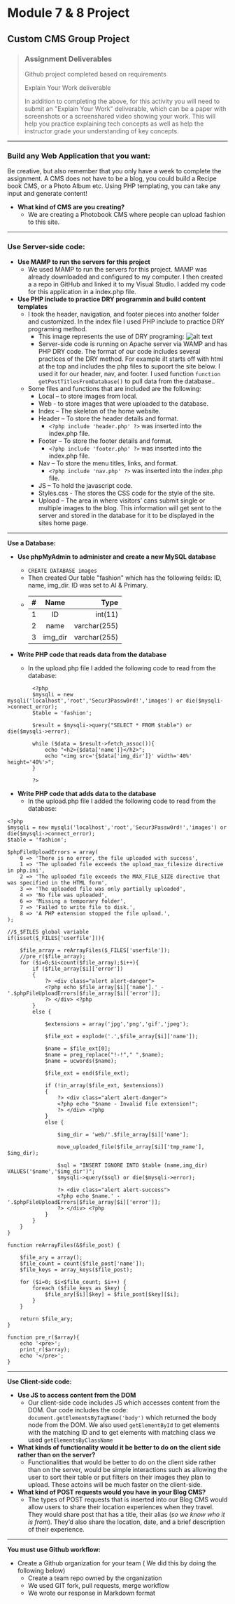 # Module 7 &amp; 8 Project
## Custom CMS Group Project

> ### **Assignment Deliverables**
> <p>Github project completed based on requirements</p>
> <p>Explain Your Work deliverable</p>
> <p>In addition to completing the above, for this activity you will need to submit an "Explain Your Work" deliverable, which can be a paper with screenshots or a screenshared video showing your work. This will help you practice explaining tech concepts as well as help the instructor grade your understanding of key concepts.</p>

---

### **Build any Web Application that you want:**

Be creative, but also remember that you only have a week to complete the assignment. A CMS does not have to be a blog, you could build a Recipe book CMS, or a Photo Album etc. Using PHP templating, you can take any input and generate content!
- **What kind of CMS are you creating?**
  - We are creating a Photobook CMS where people can upload fashion to this site.

---

### **Use Server-side code:**
- **Use MAMP to run the servers for this project**
  - We used MAMP to run the servers for this project. MAMP was already downloaded and configured to my computer. I then created a a repo in GitHub and linked it to my Visual Studio. I added my code for this application in a index.php file.
- **Use PHP include to practice DRY programmin and build content templates**
  - I took the header, navigation, and footer pieces into another folder and customized. In the index file I used PHP include to practice DRY programing method.
    - This image represents the use of DRY programing: 
    ![alt text](https://designmanagementlucerne.files.wordpress.com/2015/11/client-server-side.png?w=552&h=285 "Server-side Code vs Client-side Code")
    - Server-side code is running on Apache server via WAMP and has PHP DRY code. The format of our code includes several practices of the DRY method. For example iIt starts off with html at the top and includes the php files to supoort the site below. I used it for our header, nav, and footer.  I used function `function getPostTitlesFromDatabase()` to pull data from the database.. 
  - Some files and functions that are included are the following:
    - Local – to store images from local.
    - Web - to store images that were uploaded to the database.
    - Index – The skeleton of the home website.
    - Header – To store the header details and format.
      - `<?php include 'header.php' ?>` was inserted into the index.php file.
    - Footer – To store the footer details and format.
      - `<?php include 'footer.php' ?>` was inserted into the index.php file.
    - Nav – To store the menu titles, links, and format.
      - `<?php include 'nav.php' ?>` was inserted into the index.php file.
    - JS – To hold the javascript code.
    - Styles.css - The stores the CSS code for the style of the site.
    - Upload – The area in where visitors’ cans submit single or multiple images to the blog. This information will get sent to the server and stored in the database for it to be displayed in the sites home page.

--- 

**Use a Database:**
- **Use phpMyAdmin to administer and create a new MySQL database**
  - `CREATE DATABASE images` 
  - Then created Our table "fashion" which has the following feilds: ID, name, img_dir. ID was set to AI & Primary.
  - | # | Name         |     Type     |
    | - |:------------:| ------------:|
    | 1 | ID           |   int(11)    |
    | 2 | name         | varchar(255) |
    | 3 | img_dir      | varchar(255) | 
    
- **Write PHP code that reads data from the database**
  - In the upload.php file I added the following code to read from the database:
```  
        <?php
        $mysqli = new mysqli('localhost','root','Secur3Passw0rd!','images') or die($mysqli->connect_error);
        $table = 'fashion';
        
        $result = $mysqli->query("SELECT * FROM $table") or die($mysqli->error);
        
        while ($data = $result->fetch_assoc()){
            echo "<h2>{$data['name']}</h2>";
            echo "<img src='{$data['img_dir']}' width='40%' height='40%'>";
        }
        
        ?>
```
- **Write PHP code that adds data to the database**
  - In the upload.php file I added the following code to read from the database:
```  
<?php
$mysqli = new mysqli('localhost','root','Secur3Passw0rd!','images') or die($mysqli->connect_error);
$table = 'fashion';

$phpFileUploadErrors = array(
    0 => 'There is no error, the file uploaded with success',
    1 => 'The uploaded file exceeds the upload_max_filesize directive in php.ini',
    2 => 'The uploaded file exceeds the MAX_FILE_SIZE directive that was specified in the HTML form',
    3 => 'The uploaded file was only partially uploaded',
    4 => 'No file was uploaded',
    6 => 'Missing a temporary folder',
    7 => 'Failed to write file to disk.',
    8 => 'A PHP extension stopped the file upload.',
);

//$_$FILES global variable
if(isset($_FILES['userfile'])){
    
    $file_array = reArrayFiles($_FILES['userfile']);
    //pre_r($file_array);
    for ($i=0;$i<count($file_array);$i++){
        if ($file_array[$i]['error']) 
        {
            ?> <div class="alert alert-danger"> 
            <?php echo $file_array[$i]['name'].' - '.$phpFileUploadErrors[$file_array[$i]['error']]; 
            ?> </div> <?php
        }
        else {
            
            $extensions = array('jpg','png','gif','jpeg');
            
            $file_ext = explode('.',$file_array[$i]['name']);
            
            $name = $file_ext[0];
            $name = preg_replace("!-!"," ",$name);
            $name = ucwords($name);
            
            $file_ext = end($file_ext);
            
            if (!in_array($file_ext, $extensions)) 
            {
                ?> <div class="alert alert-danger"> 
                <?php echo "$name - Invalid file extension!"; 
                ?> </div> <?php
            }
            else {
                
                $img_dir = 'web/'.$file_array[$i]['name'];
                
                move_uploaded_file($file_array[$i]['tmp_name'], $img_dir);
                
                $sql = "INSERT IGNORE INTO $table (name,img_dir) VALUES('$name','$img_dir')";
                $mysqli->query($sql) or die($mysqli->error);
                
                ?> <div class="alert alert-success"> 
                <?php echo $name.' - '.$phpFileUploadErrors[$file_array[$i]['error']]; 
                ?> </div> <?php
            }
        }
    }
}

function reArrayFiles(&$file_post) {

    $file_ary = array();
    $file_count = count($file_post['name']);
    $file_keys = array_keys($file_post);

    for ($i=0; $i<$file_count; $i++) {
        foreach ($file_keys as $key) {
            $file_ary[$i][$key] = $file_post[$key][$i];
        }
    }

    return $file_ary;
}

function pre_r($array){
    echo '<pre>';
    print_r($array);
    echo '</pre>';
}
```

---
**Use Client-side code:**
- **Use JS to access content from the DOM**
  - Our client-side code includes JS which accesses content from the DOM. Our code includes the code: `document.getElementsByTagName('body')` which returned the body node from the DOM. We also used `getElementById` to get elements with the matching ID and to get elements with matching class we used `getElementsByClassName`
- **What kinds of functionality would it be better to do on the client side rather than on the server?**
  - Functionalities that would be better to do on the client side rather than on the server, would be simple interactions such as allowing the user to sort their table or put filters on their images they plan to upload. These actoins will be much faster on the client-side.
- **What kind of POST requests would you have in your Blog CMS?**
  - The types of POST requests that is inserted into our Blog CMS would allow users to share their location experiences when they travel. They would share post that has a title, their alias (*so we know who it is from*). They’d also share the location, date, and a brief description of their experience.
---

**You must use Github workflow:**
- Create a Github organization for your team ( We did this by doing the following below)
  - Create a team repo owned by the organization
  - We used GIT fork, pull requests, merge workflow
  - We wrote our response in Markdown format

